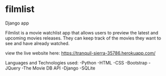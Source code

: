 # filmlist
Django app 

Filmlist is a movie watchlist app that allows users to preview the latest and upcoming movies releases. They can keep track of the movies they want to see and have already watched.

view the live website here: https://tranquil-sierra-35786.herokuapp.com/

Languages and Technologies used:
-Python
-HTML
-CSS
-Bootstrap
-JQuery
-The Movie DB API
-Django
-SQLite
